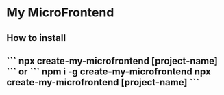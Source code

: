 # My MicroFrontend

<h2>How to install<h2>
```
npx create-my-microfrontend [project-name]
```
or
```
npm i -g create-my-microfrontend
npx create-my-microfrontend [project-name]
```